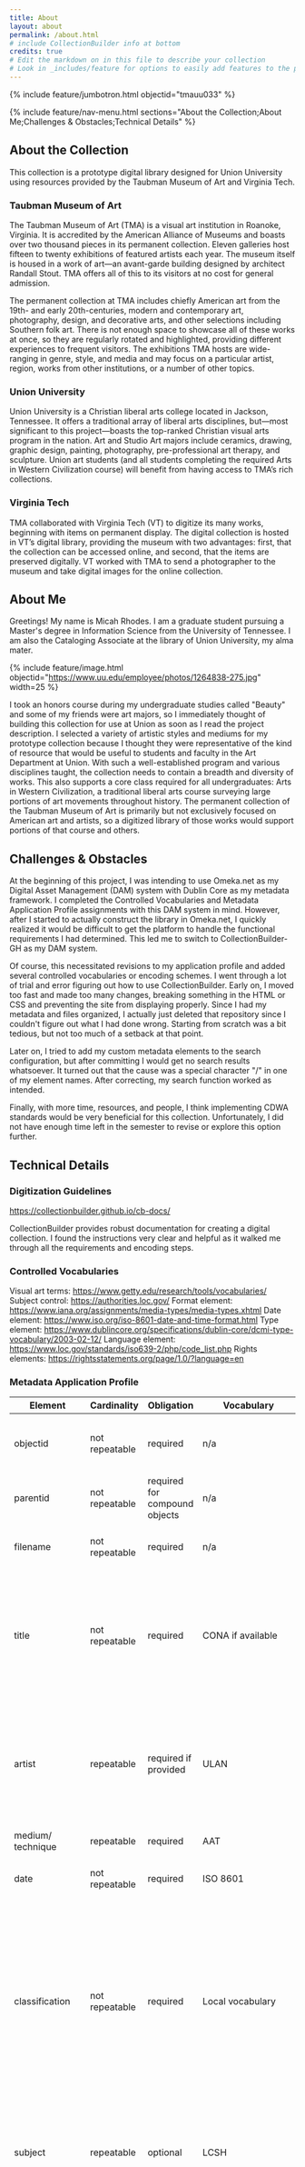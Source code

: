 ```yaml
---
title: About
layout: about
permalink: /about.html
# include CollectionBuilder info at bottom
credits: true
# Edit the markdown on in this file to describe your collection
# Look in _includes/feature for options to easily add features to the page
---
```


{% include feature/jumbotron.html objectid="tmauu033" %}

{% include feature/nav-menu.html sections="About the Collection;About Me;Challenges & Obstacles;Technical Details" %}

## About the Collection

This collection is a prototype digital library designed for Union University using resources provided by the Taubman Museum of Art and Virginia Tech.

### Taubman Museum of Art

The Taubman Museum of Art (TMA) is a visual art institution in Roanoke, Virginia. It is accredited by the American Alliance of Museums and boasts over two thousand pieces in its permanent collection. Eleven galleries host fifteen to twenty exhibitions of featured artists each year. The museum itself is housed in a work of art—an avant-garde building designed by architect Randall Stout. TMA offers all of this to its visitors at no cost for general admission.

The permanent collection at TMA includes chiefly American art from the 19th- and early 20th-centuries, modern and contemporary art, photography, design, and decorative arts, and other selections including Southern folk art. There is not enough space to showcase all of these works at once, so they are regularly rotated and highlighted, providing different experiences to frequent visitors. The exhibitions TMA hosts are wide-ranging in genre, style, and media and may focus on a particular artist, region, works from other institutions, or a number of other topics.

### Union University

Union University is a Christian liberal arts college located in Jackson, Tennessee. It offers a traditional array of liberal arts disciplines, but—most significant to this project—boasts the top-ranked Christian visual arts program in the nation. Art and Studio Art majors include ceramics, drawing, graphic design, painting, photography, pre-professional art therapy, and sculpture. Union art students (and all students completing the required Arts in Western Civilization course) will benefit from having access to TMA’s rich collections.

### Virginia Tech

TMA collaborated with Virginia Tech (VT) to digitize its many works, beginning with items on permanent display. The digital collection is hosted in VT’s digital library, providing the museum with two advantages: first, that the collection can be accessed online, and second, that the items are preserved digitally. VT worked with TMA to send a photographer to the museum and take digital images for the online collection.

## About Me

Greetings! My name is Micah Rhodes. I am a graduate student pursuing a Master's degree in Information Science from the University of Tennessee. I am also the Cataloging Associate at the library of Union University, my alma mater.

{% include feature/image.html objectid="https://www.uu.edu/employee/photos/1264838-275.jpg" width=25 %}

I took an honors course during my undergraduate studies called "Beauty" and some of my friends were art majors, so I immediately thought of building this collection for use at Union as soon as I read the project description. I selected a variety of artistic styles and mediums for my prototype collection because I thought they were representative of the kind of resource that would be useful to students and faculty in the Art Department at Union. With such a well-established program and various disciplines taught, the collection needs to contain a breadth and diversity of works. This also supports a core class required for all undergraduates: Arts in Western Civilization, a traditional liberal arts course surveying large portions of art movements throughout history. The permanent collection of the Taubman Museum of Art is primarily but not exclusively focused on American art and artists, so a digitized library of those works would support portions of that course and others.

## Challenges & Obstacles

At the beginning of this project, I was intending to use Omeka.net as my Digital Asset Management (DAM) system with Dublin Core as my metadata framework. I completed the Controlled Vocabularies and Metadata Application Profile assignments with this DAM system in mind. However, after I started to actually construct the library in Omeka.net, I quickly realized it would be difficult to get the platform to handle the functional requirements I had determined. This led me to switch to CollectionBuilder-GH as my DAM system.

Of course, this necessitated revisions to my application profile and added several controlled vocabularies or encoding schemes. I went through a lot of trial and error figuring out how to use CollectionBuilder. Early on, I moved too fast and made too many changes, breaking something in the HTML or CSS and preventing the site from displaying properly. Since I had my metadata and files organized, I actually just deleted that repository since I couldn't figure out what I had done wrong. Starting from scratch was a bit tedious, but not too much of a setback at that point.

Later on, I tried to add my custom metadata elements to the search configuration, but after committing I would get no search results whatsoever. It turned out that the cause was a special character "/" in one of my element names. After correcting, my search function worked as intended.

Finally, with more time, resources, and people, I think implementing CDWA standards would be very beneficial for this collection. Unfortunately, I did not have enough time left in the semester to revise or explore this option further.

## Technical Details

### Digitization Guidelines

https://collectionbuilder.github.io/cb-docs/ 

CollectionBuilder provides robust documentation for creating a digital collection. I found the instructions very clear and helpful as it walked me through all the requirements and encoding steps.

### Controlled Vocabularies

Visual art terms: https://www.getty.edu/research/tools/vocabularies/ 
Subject control: https://authorities.loc.gov/ 
Format element: https://www.iana.org/assignments/media-types/media-types.xhtml 
Date element: https://www.iso.org/iso-8601-date-and-time-format.html 
Type element: https://www.dublincore.org/specifications/dublin-core/dcmi-type-vocabulary/2003-02-12/ 
Language element: https://www.loc.gov/standards/iso639-2/php/code_list.php 
Rights elements: https://rightsstatements.org/page/1.0/?language=en 

### Metadata Application Profile

| Element           	| Cardinality    	| Obligation                    	| Vocabulary                       	| Directions                                                                                                                                                                                                                                                                                               	| Examples                                                     	|
|-------------------	|----------------	|-------------------------------	|----------------------------------	|----------------------------------------------------------------------------------------------------------------------------------------------------------------------------------------------------------------------------------------------------------------------------------------------------------	|--------------------------------------------------------------	|
| objectid          	| not repeatable 	| required                      	| n/a                              	| Create unique ids following this template: “tmauu###,” where “#” are numbers.                                                                                                                                                                                                                            	| tmauu002                                                     	|
| parentid          	| not repeatable 	| required for compound objects 	| n/a                              	| [Compound objects only] Input the objectid of the parent record.                                                                                                                                                                                                                                         	| tmauu001                                                     	|
| filename          	| not repeatable 	| required                      	| n/a                              	| Input the name of the digital file for the object. Include file type suffixes.                                                                                                                                                                                                                           	| 1963.003.jpg                                                 	|
| title             	| not repeatable 	| required                      	| CONA if available                	| For parent records or .jpg files, transcribe from the provided .csv file, unless the work is cataloged in CONA. For .pdf files, precede title with “museum label for “ Correct to standard title capitalization, if necessary.                                                                           	| APARTMENT ‘C’ → Apartment ‘C’ museum label for Apartment ‘C’ 	|
| artist            	| repeatable     	| required if provided          	| ULAN                             	| Terms must be from the ULAN. If the artist is not in ULAN, input using the following format: “last-name, first-name middle-name”. If the artist is unknown, simply put “unknown”; this conforms to the ULAN authority.                                                                                   	| Clifton, Jack..                                              	|
| medium/ technique 	| repeatable     	| required                      	| AAT                              	| Terms must be from the AAT.                                                                                                                                                                                                                                                                              	| oil painting (technique)                                     	|
| date              	| not repeatable 	| required                      	| ISO 8601                         	| Use ISO standards (YYYY) for date input using the “Dated” field in the .csv file.                                                                                                                                                                                                                        	| 1985                                                         	|
| classification    	| not repeatable 	| required                      	| Local vocabulary                 	| Use one of the following terms from the Taubman metadata: Paintings, Metal, Prints, Ceramics, Sculptures, Multi-media, Water Media, Stone, Glass, Wood, Drawings, Book Arts, Bone, Weapons, Tools and Equipment, Photographs, Textiles, Furniture, Stencils, Electronic Media, Works on Paper, Plastics. 	| Paintings                                                    	|
| subject           	| repeatable     	| optional                      	| LCSH                             	| Terms must be from the LCSH. Perform subject analysis using the provided Description and Title fields along with the digitized image to determine subject terms.                                                                                                                                         	| Apartment buildings; Doors                                   	|
| nation of origin  	| not repeatable 	| optional                      	| TGN                              	| Terms must be from the TGN. Use the “nation” terms in TGN rather than “region.” It may be necessary to derive geographic terms from provided cultural terms (e.g. “French” = “France”).                                                                                                                  	| United States                                                	|
| description       	| not repeatable 	| optional                      	| n/a                              	| Transcribe directly from the provided .csv file.                                                                                                                                                                                                                                                         	| (not provided for this work)                                 	|
| size              	| not repeatable 	| optional                      	| n/a                              	| Transcribe from the provided .csv file.  Omit any additional text besides the dimensions in inches and centimeters.                                                                                                                                                                                      	| 31 1/4 x 44 1/2 in. (79.4 x 113 cm)                          	|
| source            	| not repeatable 	| required                      	| n/a                              	| Input according to CollectionBuilder documentation.                                                                                                                                                                                                                                                      	| Permanent Collection, Taubman Museum of Art                  	|
| object number     	| not repeatable 	| required                      	| n/a                              	| Transcribe directly from the provided .csv file.                                                                                                                                                                                                                                                         	| 1963.003                                                     	|
| type              	| not repeatable 	| required                      	| DCMI Type Vocabulary             	| Terms must be from the DCMI Type Vocabulary. Input according to CollectionBuilder documentation.                                                                                                                                                                                                         	| Image;StillImage Text                                        	|
| format            	| not repeatable 	| required                      	| IANA Media Types (formerly MIME) 	| Terms must be from the Media Types vocabulary. For parent records of compound objects, instead input “compound_object”.                                                                                                                                                                                  	| compound_object image/jpeg application/pdf                   	|
| language          	| not repeatable 	| required                      	| ISO 639-2                        	| Terms must be from the ISO vocabulary.                                                                                                                                                                                                                                                                   	| eng                                                          	|
| rights            	| not repeatable 	| required                      	| RightsStatements.org vocabulary  	| Input “Copyright Undetermined” unless rights have been defined.                                                                                                                                                                                                                                          	| Copyright Undetermined                                       	|
| rightsstatement   	| not repeatable 	| required                      	| RightsStatements.org vocabulary  	| Input the URI from RightsStatements.org.                                                                                                                                                                                                                                                                 	| https://rightsstatements.org/page/UND/1.0/                   	|
